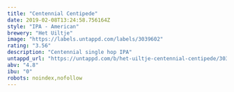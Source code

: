 ```yaml
---
title: "Centennial Centipede"
date: 2019-02-08T13:24:58.756164Z
style: "IPA - American"
brewery: "Het Uiltje"
image: "https://labels.untappd.com/labels/3039602"
rating: "3.56"
description: "Centennial single hop IPA"
untappd_url: "https://untappd.com/b/het-uiltje-centennial-centipede/3039602"
abv: "4.8"
ibu: "0"
robots: noindex,nofollow
---
```

